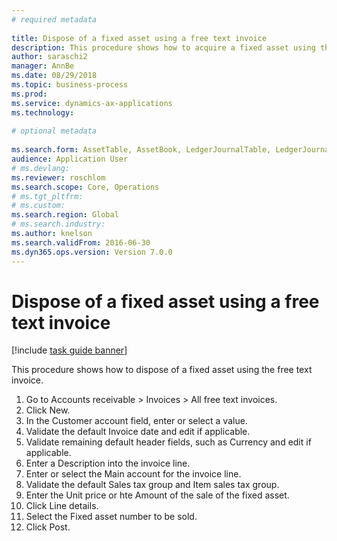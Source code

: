 ```yaml
--- 
# required metadata 
 
title: Dispose of a fixed asset using a free text invoice
description: This procedure shows how to acquire a fixed asset using the acquisition proposal in the Fixed assets journal. 
author: saraschi2
manager: AnnBe 
ms.date: 08/29/2018
ms.topic: business-process 
ms.prod:  
ms.service: dynamics-ax-applications 
ms.technology:  
 
# optional metadata 
 
ms.search.form: AssetTable, AssetBook, LedgerJournalTable, LedgerJournalTransAsset, SysQueryForm   
audience: Application User 
# ms.devlang:  
ms.reviewer: roschlom
ms.search.scope: Core, Operations 
# ms.tgt_pltfrm:  
# ms.custom:  
ms.search.region: Global
# ms.search.industry: 
ms.author: knelson
ms.search.validFrom: 2016-06-30 
ms.dyn365.ops.version: Version 7.0.0 
---
```

# Dispose of a fixed asset using a free text invoice

[!include [task guide banner](../../includes/task-guide-banner.md)]

This procedure shows how to dispose of a fixed asset using the free text invoice.

1. Go to Accounts receivable > Invoices > All free text invoices.
2. Click New.
3. In the Customer account field, enter or select a value.
4. Validate the default Invoice date and edit if applicable.
5. Validate remaining default header fields, such as Currency and edit if applicable.
6. Enter a Description into the invoice line.
7. Enter or select the Main account for the invoice line.
8. Validate the default Sales tax group and Item sales tax group.
9. Enter the Unit price or hte Amount of the sale of the fixed asset.
10. Click Line details.  
11. Select the Fixed asset number to be sold.
12. Click Post.

